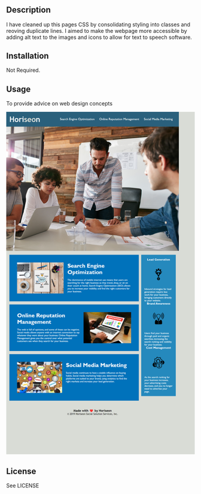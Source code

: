 # <Horiseon Web-dev cheatsheet>

## Description

I have cleaned up this pages CSS by consolidating styling into classes and reoving duplicate lines. I aimed to make the webpage more accessible by adding alt text to the images and icons to allow for text to speech software.


## Installation

Not Required. 

## Usage

To provide advice on web design concepts

![Screenshot](assets/images/screenshot.png)



## License

See LICENSE

